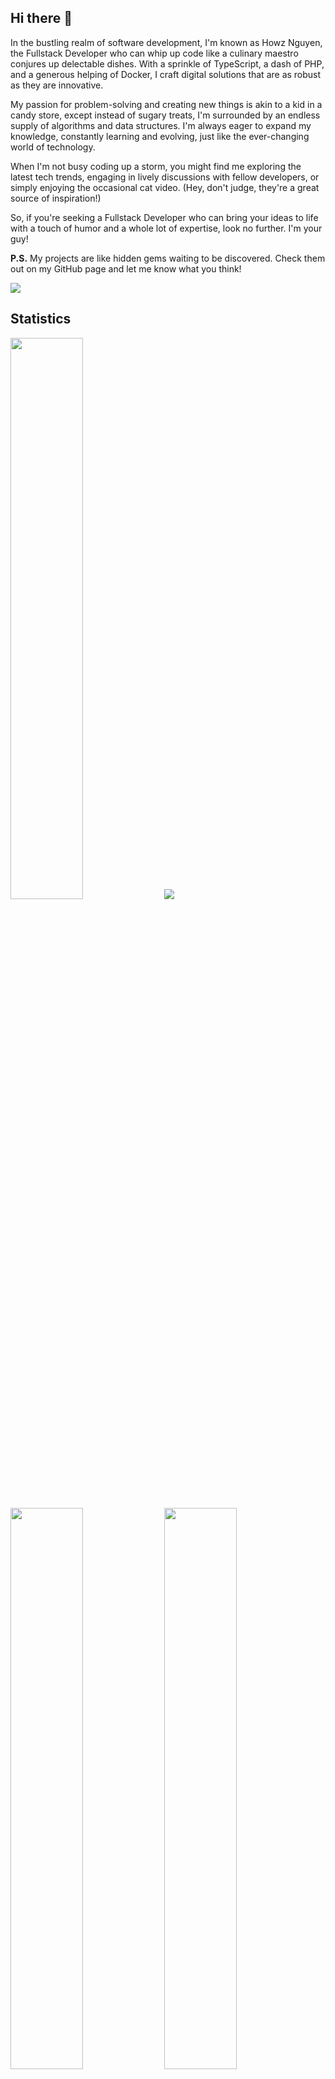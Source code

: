 ## Hi there 👋

In the bustling realm of software development, I'm known as Howz Nguyen, the Fullstack Developer who can whip up code like a culinary maestro conjures up delectable dishes. With a sprinkle of TypeScript, a dash of PHP, and a generous helping of Docker, I craft digital solutions that are as robust as they are innovative.

My passion for problem-solving and creating new things is akin to a kid in a candy store, except instead of sugary treats, I'm surrounded by an endless supply of algorithms and data structures. I'm always eager to expand my knowledge, constantly learning and evolving, just like the ever-changing world of technology.

When I'm not busy coding up a storm, you might find me exploring the latest tech trends, engaging in lively discussions with fellow developers, or simply enjoying the occasional cat video. (Hey, don't judge, they're a great source of inspiration!)

So, if you're seeking a Fullstack Developer who can bring your ideas to life with a touch of humor and a whole lot of expertise, look no further. I'm your guy!

**P.S.** My projects are like hidden gems waiting to be discovered. Check them out on my GitHub page and let me know what you think!

![](https://komarev.com/ghpvc/?username=howznguyen&label=PROFILE+VIEWS&color=0e75b6&style=for-the-badge)

## Statistics

<div>
  <picture width="48%">
    <source
      srcset="https://streak-stats.demolab.com?user=howznguyen&theme=dracula&hide_border=true"
      media="(prefers-color-scheme: dark)"
    />
    <source width="48%"
      srcset="https://streak-stats.demolab.com?user=howznguyen&theme=default&hide_border=true"
      media="(prefers-color-scheme: light), (prefers-color-scheme: no-preference)"
    />
    <img src="https://streak-stats.demolab.com?user=howznguyen&theme=default&hide_border=true" />
  </picture>
  
  <picture width="48%">
    <source
      srcset="https://github-readme-stats.vercel.app/api?username=howznguyen&show_icons=true&hide_border=true&count_private=true&theme=dracula"
      media="(prefers-color-scheme: dark)"
    />
    <source
      srcset="https://github-readme-stats.vercel.app/api?username=howznguyen&show_icons=true&hide_border=true&count_private=true"
      media="(prefers-color-scheme: light), (prefers-color-scheme: no-preference)"
    />
    <img src="https://github-readme-stats.vercel.app/api?username=howznguyen&show_icons=true&hide_border=true&count_private=true" />
  </picture>
</div>

<div>
  <img width="48%" src="https://stats.dooboo.io/api/github-stats-advanced?login=howznguyen" />
  
  <img width="48%" src="https://stats.dooboo.io/api/github-trophies?login=howznguyen" />
</div>


## My Repos
<a href="https://github.com/howznguyen/howz.dev">
  <picture>
    <source
      srcset="https://github-readme-stats.vercel.app/api/pin/?username=howznguyen&repo=howz.dev&hide_border=true&count_private=true&theme=dracula"
      media="(prefers-color-scheme: dark)"
    />
    <source
      srcset="https://github-readme-stats.vercel.app/api/pin/?username=howznguyen&repo=howz.dev&hide_border=true&count_private=true"
      media="(prefers-color-scheme: light), (prefers-color-scheme: no-preference)"
    />
    <img src="https://github-readme-stats.vercel.app/api/pin/?username=howznguyen&repo=howz.dev&hide_border=true&count_private=true" />
  </picture>
</a>
<a href="https://github.com/howznguyen/AlgorithmExercises">
  <picture>
    <source
      srcset="https://github-readme-stats.vercel.app/api/pin/?username=howznguyen&repo=AlgorithmExercises&hide_border=true&count_private=true&theme=dracula"
      media="(prefers-color-scheme: dark)"
    />
    <source
      srcset="https://github-readme-stats.vercel.app/api/pin/?username=howznguyen&repo=AlgorithmExercises&hide_border=true&count_private=true"
      media="(prefers-color-scheme: light), (prefers-color-scheme: no-preference)"
    />
    <img src="https://github-readme-stats.vercel.app/api/pin/?username=howznguyen&repo=AlgorithmExercises&hide_border=true&count_private=true" />
  </picture>
</a>


## Knowledge
**Languages**

[![TypeScript](https://img.shields.io/badge/-TypeScript-black?style=flat-square&logo=TypeScript)](https://github.com/howznguyen/)
[![JavaScript](https://img.shields.io/badge/-JavaScript-black?style=flat-square&logo=javascript)](https://github.com/howznguyen/)
[![PHP](https://img.shields.io/badge/-PHP-black?style=flat-square&logo=php&logoColor=white)](https://github.com/howznguyen/)
[![Python](https://img.shields.io/badge/-Python-black?style=flat-square&logo=python)](https://github.com/howznguyen/)
[![C#](https://img.shields.io/badge/-C%23-black?style=flat-square&logo=csharp)](https://github.com/howznguyen/)
[![Java](https://img.shields.io/badge/-Java-black?style=flat-square&logo=java)](https://github.com/howznguyen/)

**Database**

[![MySQL](https://img.shields.io/badge/-MySQL-black?style=flat-square&logo=mysql)](https://github.com/howznguyen/)
[![PostgreSQL](https://img.shields.io/badge/-PostgreSQL-black?style=flat-square&logo=PostgreSQL&logoColor=white)](https://github.com/howznguyen/)
[![SQL Server](https://img.shields.io/badge/-SQL%20Server-black?style=flat-square&logo=microsoftsqlserver)](https://github.com/howznguyen/)
[![MongoDB](https://img.shields.io/badge/-MongoDB-black?style=flat-square&logo=mongodb)](https://github.com/howznguyen/)
[![Firebase](https://img.shields.io/badge/-Firebase-black?style=flat-square&logo=firebase)](https://github.com/howznguyen/)

**Back-end**

[![CodeIgniter](https://img.shields.io/badge/-CodeIgniter-black?style=flat-square&logo=codeigniter)](https://github.com/howznguyen/)
[![Laravel](https://img.shields.io/badge/-Laravel-black?style=flat-square&logo=laravel)](https://github.com/howznguyen/)
[![ExpressJS](https://img.shields.io/badge/-ExpressJS-black?style=flat-square&logo=express)](https://github.com/howznguyen/)
[![NestJS](https://img.shields.io/badge/-NestJS-black?style=flat-square&logo=nestjs)](https://github.com/howznguyen/)

**Front-end**

[![NextJS](https://img.shields.io/badge/-NextJS-black?style=flat-square&logo=next.js&logoColor=white)](https://github.com/howznguyen/)
[![VueJS](https://img.shields.io/badge/-VueJS-black?style=flat-square&logo=vue.js&logoColor=white)](https://github.com/howznguyen/)
[![ReactJS](https://img.shields.io/badge/-ReactJS-black?style=flat-square&logo=react&logoColor=white)](https://github.com/howznguyen/)
[![Bootstrap](https://img.shields.io/badge/-Bootstrap-black?style=flat-square&logo=bootstrap)](https://github.com/howznguyen/)
[![TailwindCSS](https://img.shields.io/badge/-TailwindCSS-black?style=flat-square&logo=TailwindCSS)](https://github.com/howznguyen/)

**Mobile**

[![Android Studio](https://img.shields.io/badge/-Android%20Studio-black?style=flat-square&logo=androidstudio)](https://github.com/howznguyen/)
[![Flutter](https://img.shields.io/badge/-Flutter-black?style=flat-square&logo=flutter)](https://github.com/howznguyen/)

**Enviroments**

[![Docker](https://img.shields.io/badge/-Docker-black?style=flat-square&logo=docker&logoColor=white)](https://github.com/howznguyen/)
[![NGINX](https://img.shields.io/badge/-NGINX-black?style=flat-square&logo=NGINX&logoColor=white)](https://github.com/howznguyen/)
[![Linux](https://img.shields.io/badge/-Linux-black?style=flat-square&logo=Linux&logoColor=white)](https://github.com/howznguyen/)

**Services**

[![AWS](https://img.shields.io/badge/-AWS-black?style=flat-square&logo=amazonwebservices&logoColor=white)](https://github.com/howznguyen/)
[![Stripe](https://img.shields.io/badge/-Stripe-black?style=flat-square&logo=stripe&logoColor=white)](https://github.com/howznguyen/)

**Tools**

[![Figma](https://img.shields.io/badge/-Figma-black?style=flat-square&logo=Figma&logoColor=white)](https://github.com/howznguyen/)

